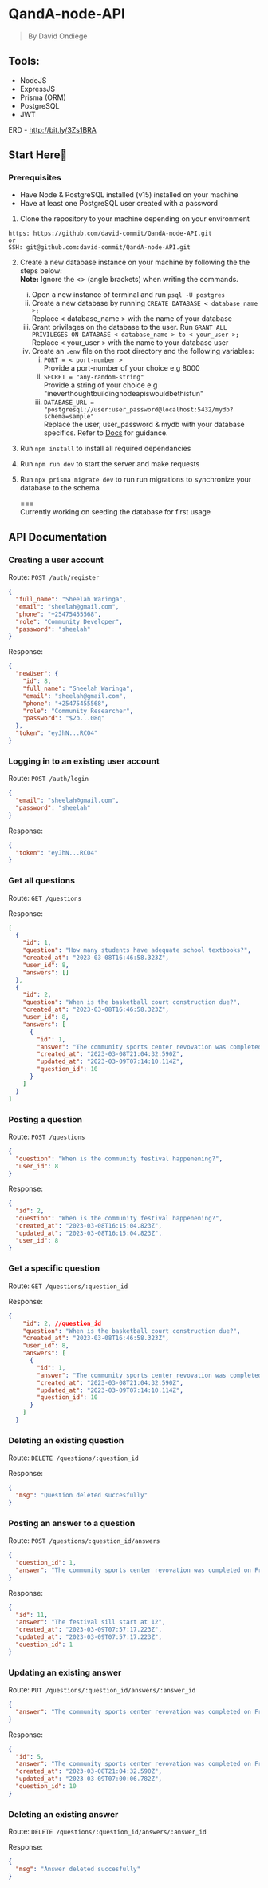 # QandA-node-API

> By David Ondiege

## Tools:

- NodeJS
- ExpressJS
- Prisma (ORM)
- PostgreSQL
- JWT

ERD - http://bit.ly/3Zs1BRA

## Start Here🚀

### Prerequisites

- Have Node & PostgreSQL installed (v15) installed on your machine
- Have at least one PostgreSQL user created with a password

1. Clone the repository to your machine depending on your environment

```
https: https://github.com/david-commit/QandA-node-API.git
or
SSH: git@github.com:david-commit/QandA-node-API.git
```

2.  Create a new database instance on your machine by following the the steps below:
    <br /><strong>Note:</strong> Ignore the <> (angle brackets) when writing the commands.

    <ol type="i">
      <li>Open a new instance of terminal and run <code>psql -U postgres</code></li>
      <li>Create a new database by running <code>CREATE DATABASE < database_name >;</code>
        <br />
        Replace < database_name > with the name of your database
      </li>
      <li>Grant privilages on the database to the user. Run <code>GRANT ALL PRIVILEGES ON DATABASE < database_name > to < your_user >;</code>
        <br />
        Replace < your_user > with the name to your database user
      </li>
      <li>
        Create an <code>.env</code> file on the root directory and the following variables:
        <ol type="i">
          <li><code>PORT = < port-number > </code> <br />
          Provide a port-number of your choice e.g 8000</li>
          <li><code>SECRET = "any-random-string" </code> <br />
          Provide a string of your choice e.g "ineverthoughtbuildingnodeapiswouldbethisfun"</li>
          <li><code>DATABASE_URL = "postgresql://user:user_password@localhost:5432/mydb?schema=sample" </code> <br />
          Replace the user, user_password & mydb with your database specifics. Refer to <a href="https://www.prisma.io/docs/concepts/database-connectors/postgresql">Docs</a> for guidance.</li>
        </ol>
      </li>
    </ol>

3. Run `npm install` to install all required dependancies

4. Run `npm run dev` to start the server and make requests

5. Run `npx prisma migrate dev` to run run migrations to synchronize your database to the schema

    === <br />
    Currently working on seeding the database for first usage

## API Documentation

### Creating a user account

Route: `POST /auth/register`

```json
{
  "full_name": "Sheelah Waringa",
  "email": "sheelah@gmail.com",
  "phone": "+25475455568",
  "role": "Community Developer",
  "password": "sheelah"
}
```

Response:

```json
{
  "newUser": {
    "id": 8,
    "full_name": "Sheelah Waringa",
    "email": "sheelah@gmail.com",
    "phone": "+25475455568",
    "role": "Community Researcher",
    "password": "$2b...08q"
  },
  "token": "eyJhN...RCO4"
}
```

### Logging in to an existing user account

Route: `POST /auth/login`

```json
{
  "email": "sheelah@gmail.com",
  "password": "sheelah"
}
```

Response:

```json
{
  "token": "eyJhN...RCO4"
}
```

### Get all questions

Route: `GET /questions`

Response:

```json
[
  {
    "id": 1,
    "question": "How many students have adequate school textbooks?",
    "created_at": "2023-03-08T16:46:58.323Z",
    "user_id": 8,
    "answers": []
  },
  {
    "id": 2,
    "question": "When is the basketball court construction due?",
    "created_at": "2023-03-08T16:46:58.323Z",
    "user_id": 8,
    "answers": [
      {
        "id": 1,
        "answer": "The community sports center revovation was completed on Friday, the youth can now play basketball at the court.",
        "created_at": "2023-03-08T21:04:32.590Z",
        "updated_at": "2023-03-09T07:14:10.114Z",
        "question_id": 10
      }
    ]
  }
]
```

### Posting a question

Route: `POST /questions`

```json
{
  "question": "When is the community festival happenening?",
  "user_id": 8
}
```

Response:

```json
{
  "id": 2,
  "question": "When is the community festival happenening?",
  "created_at": "2023-03-08T16:15:04.823Z",
  "updated_at": "2023-03-08T16:15:04.823Z",
  "user_id": 8
}
```

### Get a specific question

Route: `GET /questions/:question_id`

Response:

```json
{
    "id": 2, //question_id
    "question": "When is the basketball court construction due?",
    "created_at": "2023-03-08T16:46:58.323Z",
    "user_id": 8,
    "answers": [
      {
        "id": 1,
        "answer": "The community sports center revovation was completed on Friday, the youth can now play basketball at the court.",
        "created_at": "2023-03-08T21:04:32.590Z",
        "updated_at": "2023-03-09T07:14:10.114Z",
        "question_id": 10
      }
    ]
  }
```

### Deleting an existing question

Route: `DELETE /questions/:question_id`

Response:

```json
{
  "msg": "Question deleted succesfully"
}
```

### Posting an answer to a question

Route: `POST /questions/:question_id/answers`

```json
{
  "question_id": 1,
  "answer": "The community sports center revovation was completed on Friday, the youth can now play basketball at the court."
}
```

Response:

```json
{
  "id": 11,
  "answer": "The festival sill start at 12",
  "created_at": "2023-03-09T07:57:17.223Z",
  "updated_at": "2023-03-09T07:57:17.223Z",
  "question_id": 1
}
```

### Updating an existing answer

Route: `PUT /questions/:question_id/answers/:answer_id`

```json
{
  "answer": "The community sports center revovation was completed on Friday, the youth can now play basketball at the court."
}
```

Response:

```json
{
  "id": 5,
  "answer": "The community sports center revovation was completed on Friday, the youth can now play basketball at the court.",
  "created_at": "2023-03-08T21:04:32.590Z",
  "updated_at": "2023-03-09T07:00:06.782Z",
  "question_id": 10
}
```

### Deleting an existing answer

Route: `DELETE /questions/:question_id/answers/:answer_id`

Response:

```json
{
  "msg": "Answer deleted succesfully"
}
```
